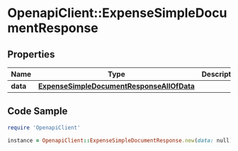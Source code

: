 # OpenapiClient::ExpenseSimpleDocumentResponse

## Properties

Name | Type | Description | Notes
------------ | ------------- | ------------- | -------------
**data** | [**ExpenseSimpleDocumentResponseAllOfData**](ExpenseSimpleDocumentResponseAllOfData.md) |  | [optional] 

## Code Sample

```ruby
require 'OpenapiClient'

instance = OpenapiClient::ExpenseSimpleDocumentResponse.new(data: null)
```



